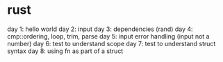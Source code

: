 # rust

day 1: hello world
day 2: input
day 3: dependencies (rand)
day 4: cmp::ordering, loop, trim, parse
day 5: input error handling (input not a number)
day 6: test to understand scope
day 7: test to understand struct syntax
day 8: using fn as part of a struct
